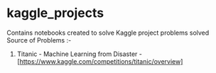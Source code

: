 # kaggle_projects
Contains notebooks created to solve Kaggle project problems  solved
Source of Problems :- 
1. Titanic - Machine Learning from Disaster -  [https://www.kaggle.com/competitions/titanic/overview]
